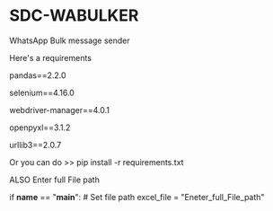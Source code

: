 # SDC-WABULKER
WhatsApp Bulk message sender 

Here's a requirements

pandas==2.2.0

selenium==4.16.0

webdriver-manager==4.0.1

openpyxl==3.1.2

urllib3==2.0.7

Or you can do >>
pip install -r requirements.txt


ALSO Enter full File path 

if __name__ == "__main__":
    # Set file path
    excel_file = "Eneter_full_File_path"
    
    
